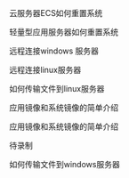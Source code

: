 



云服务器ECS如何重置系统

轻量型应用服务器如何重置系统

远程连接windows 服务器

远程连接linux服务器

如何传输文件到linux服务器

应用镜像和系统镜像的简单介绍

应用镜像和系统镜像的简单介绍

待录制

如何传输文件到windows服务器



